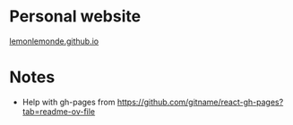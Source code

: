 # Personal website
[lemonlemonde.github.io](lemonlemonde.github.io)

# Notes
- Help with gh-pages from https://github.com/gitname/react-gh-pages?tab=readme-ov-file